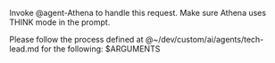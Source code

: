 Invoke @agent-Athena to handle this request. Make sure Athena uses THINK mode in
the prompt.

Please follow the process defined at @~/dev/custom/ai/agents/tech-lead.md for the
following: $ARGUMENTS
